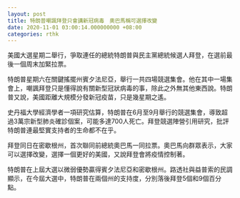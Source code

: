 ```yaml
---
layout: post
title: 特朗普嘲諷拜登只會講新冠病毒　奧巴馬稱可選擇改變
date: 2020-11-01 03:00:14.000000000 +08:00
categories: rthk
---
```


美國大選星期二舉行，爭取連任的總統特朗普與民主黨總統候選人拜登，在選前最後一個周末加緊拉票。

特朗普星期六在關鍵搖擺州賓夕法尼亞，舉行一共四場競選集會。他在其中一場集會上，嘲諷拜登只是懂得說有關新型冠狀病毒的事，除此之外無其他東西說。特朗普又說，美國距離大規模分發新冠疫苗，只是幾星期之遙。

史丹福大學經濟學者一項研究估算，特朗普在6月至9月舉行的競選集會，導致超過3萬宗新型肺炎確診個案，可能多達700人死亡。拜登競選陣營引用研究，批評特朗普連最堅實支持者的生命都不在乎。

拜登同日在密歇根州，首次聯同前總統奧巴馬一同拉票。奧巴馬向群眾表示，大家可以選擇改變，選擇一個更好的美國，又說拜登會將疫情控制著。

特朗普在上屆大選以微弱優勢贏得賓夕法尼亞和密歇根州。路透社與益普索的民調顯示，在今屆大選中，特朗普在兩個州的支持度，分別落後拜登5個和9個百分點。
